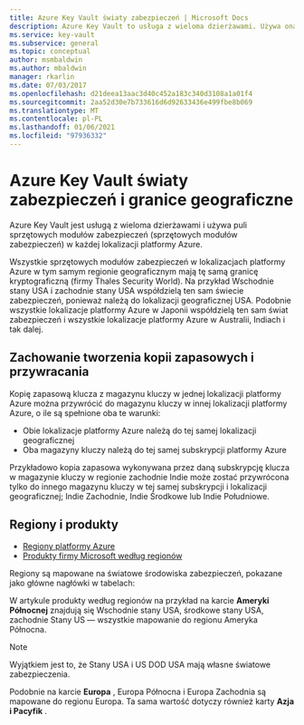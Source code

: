 ```yaml
---
title: Azure Key Vault światy zabezpieczeń | Microsoft Docs
description: Azure Key Vault to usługa z wieloma dzierżawami. Używa ona puli sprzętowych modułów zabezpieczeń w każdej lokalizacji platformy Azure. Wszystkie lokalizacje w regionie geograficznym współdzielą granicę kryptograficzną.
ms.service: key-vault
ms.subservice: general
ms.topic: conceptual
author: msmbaldwin
ms.author: mbaldwin
manager: rkarlin
ms.date: 07/03/2017
ms.openlocfilehash: d21deea13aac3d40c452a183c340d3108a1a01f4
ms.sourcegitcommit: 2aa52d30e7b733616d6d92633436e499fbe8b069
ms.translationtype: MT
ms.contentlocale: pl-PL
ms.lasthandoff: 01/06/2021
ms.locfileid: "97936332"
---
```

# <a name="azure-key-vault-security-worlds-and-geographic-boundaries"></a>Azure Key Vault światy zabezpieczeń i granice geograficzne

Azure Key Vault jest usługą z wieloma dzierżawami i używa puli sprzętowych modułów zabezpieczeń (sprzętowych modułów zabezpieczeń) w każdej lokalizacji platformy Azure. 

Wszystkie sprzętowych modułów zabezpieczeń w lokalizacjach platformy Azure w tym samym regionie geograficznym mają tę samą granicę kryptograficzną (firmy Thales Security World). Na przykład Wschodnie stany USA i zachodnie stany USA współdzielą ten sam świecie zabezpieczeń, ponieważ należą do lokalizacji geograficznej USA. Podobnie wszystkie lokalizacje platformy Azure w Japonii współdzielą ten sam świat zabezpieczeń i wszystkie lokalizacje platformy Azure w Australii, Indiach i tak dalej. 

## <a name="backup-and-restore-behavior"></a>Zachowanie tworzenia kopii zapasowych i przywracania

Kopię zapasową klucza z magazynu kluczy w jednej lokalizacji platformy Azure można przywrócić do magazynu kluczy w innej lokalizacji platformy Azure, o ile są spełnione oba te warunki:

- Obie lokalizacje platformy Azure należą do tej samej lokalizacji geograficznej
- Oba magazyny kluczy należą do tej samej subskrypcji platformy Azure

Przykładowo kopia zapasowa wykonywana przez daną subskrypcję klucza w magazynie kluczy w regionie zachodnie Indie może zostać przywrócona tylko do innego magazynu kluczy w tej samej subskrypcji i lokalizacji geograficznej; Indie Zachodnie, Indie Środkowe lub Indie Południowe.

## <a name="regions-and-products"></a>Regiony i produkty

- [Regiony platformy Azure](https://azure.microsoft.com/regions/)
- [Produkty firmy Microsoft według regionów](https://azure.microsoft.com/regions/services/)

Regiony są mapowane na światowe środowiska zabezpieczeń, pokazane jako główne nagłówki w tabelach:

W artykule produkty według regionów na przykład na karcie **Ameryki Północnej** znajdują się Wschodnie stany USA, środkowe stany USA, zachodnie Stany US — wszystkie mapowanie do regionu Ameryka Północna. 

>[!NOTE]
>Wyjątkiem jest to, że Stany USA i US DOD USA mają własne światowe zabezpieczenia. 

Podobnie na karcie **Europa** , Europa Północna i Europa Zachodnia są mapowane do regionu Europa. Ta sama wartość dotyczy również karty **Azja i Pacyfik** .
